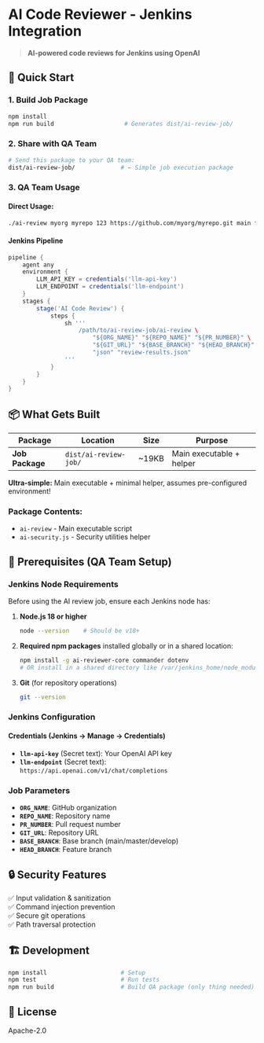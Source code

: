 # AI Code Reviewer - Jenkins Integration

> **AI-powered code reviews for Jenkins using OpenAI**

## 🚀 Quick Start

### 1. Build Job Package
```bash
npm install
npm run build                    # Generates dist/ai-review-job/
```

### 2. Share with QA Team
```bash
# Send this package to your QA team:
dist/ai-review-job/             # ← Simple job execution package
```

### 3. QA Team Usage

#### Direct Usage:
```bash
./ai-review myorg myrepo 123 https://github.com/myorg/myrepo.git main feature-branch
```

#### Jenkins Pipeline
```groovy
pipeline {
    agent any
    environment {
        LLM_API_KEY = credentials('llm-api-key')
        LLM_ENDPOINT = credentials('llm-endpoint')
    }
    stages {
        stage('AI Code Review') {
            steps {
                sh '''
                    /path/to/ai-review-job/ai-review \
                        "${ORG_NAME}" "${REPO_NAME}" "${PR_NUMBER}" \
                        "${GIT_URL}" "${BASE_BRANCH}" "${HEAD_BRANCH}" \
                        "json" "review-results.json"
                '''
            }
        }
    }
}
```

## 📦 What Gets Built

| Package | Location | Size | Purpose |
|---------|----------|------|---------|
| **Job Package** | `dist/ai-review-job/` | ~19KB | Main executable + helper |

**Ultra-simple:** Main executable + minimal helper, assumes pre-configured environment!

### Package Contents:
- `ai-review` - Main executable script
- `ai-security.js` - Security utilities helper

## 🔧 Prerequisites (QA Team Setup)

### Jenkins Node Requirements
Before using the AI review job, ensure each Jenkins node has:

1. **Node.js 18 or higher**
   ```bash
   node --version    # Should be v18+
   ```

2. **Required npm packages** installed globally or in a shared location:
   ```bash
   npm install -g ai-reviewer-core commander dotenv
   # OR install in a shared directory like /var/jenkins_home/node_modules/
   ```

3. **Git** (for repository operations)
   ```bash
   git --version
   ```

### Jenkins Configuration

#### Credentials (Jenkins → Manage → Credentials)
- **`llm-api-key`** (Secret text): Your OpenAI API key
- **`llm-endpoint`** (Secret text): `https://api.openai.com/v1/chat/completions`

### Job Parameters
- **`ORG_NAME`**: GitHub organization 
- **`REPO_NAME`**: Repository name
- **`PR_NUMBER`**: Pull request number
- **`GIT_URL`**: Repository URL
- **`BASE_BRANCH`**: Base branch (main/master/develop)
- **`HEAD_BRANCH`**: Feature branch

## 🔒 Security Features

✅ Input validation & sanitization  
✅ Command injection prevention  
✅ Secure git operations  
✅ Path traversal protection  

## 🏗️ Development

```bash
npm install                     # Setup
npm test                        # Run tests
npm run build                   # Build QA package (only thing needed)
```

## 📄 License

Apache-2.0